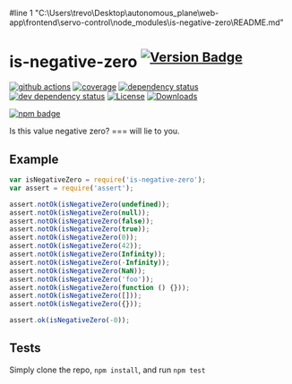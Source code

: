 #line 1 "C:\\Users\\trevo\\Desktop\\autonomous_plane\\web-app\\frontend\\servo-control\\node_modules\\is-negative-zero\\README.md"
# is-negative-zero <sup>[![Version Badge][npm-version-svg]][package-url]</sup>

[![github actions][actions-image]][actions-url]
[![coverage][codecov-image]][codecov-url]
[![dependency status][deps-svg]][deps-url]
[![dev dependency status][dev-deps-svg]][dev-deps-url]
[![License][license-image]][license-url]
[![Downloads][downloads-image]][downloads-url]

[![npm badge][npm-badge-png]][package-url]

Is this value negative zero? === will lie to you.

## Example

```js
var isNegativeZero = require('is-negative-zero');
var assert = require('assert');

assert.notOk(isNegativeZero(undefined));
assert.notOk(isNegativeZero(null));
assert.notOk(isNegativeZero(false));
assert.notOk(isNegativeZero(true));
assert.notOk(isNegativeZero(0));
assert.notOk(isNegativeZero(42));
assert.notOk(isNegativeZero(Infinity));
assert.notOk(isNegativeZero(-Infinity));
assert.notOk(isNegativeZero(NaN));
assert.notOk(isNegativeZero('foo'));
assert.notOk(isNegativeZero(function () {}));
assert.notOk(isNegativeZero([]));
assert.notOk(isNegativeZero({}));

assert.ok(isNegativeZero(-0));
```

## Tests
Simply clone the repo, `npm install`, and run `npm test`

[package-url]: https://npmjs.org/package/is-negative-zero
[npm-version-svg]: https://versionbadg.es/inspect-js/is-negative-zero.svg
[deps-svg]: https://david-dm.org/inspect-js/is-negative-zero.svg
[deps-url]: https://david-dm.org/inspect-js/is-negative-zero
[dev-deps-svg]: https://david-dm.org/inspect-js/is-negative-zero/dev-status.svg
[dev-deps-url]: https://david-dm.org/inspect-js/is-negative-zero#info=devDependencies
[npm-badge-png]: https://nodei.co/npm/is-negative-zero.png?downloads=true&stars=true
[license-image]: https://img.shields.io/npm/l/is-negative-zero.svg
[license-url]: LICENSE
[downloads-image]: https://img.shields.io/npm/dm/is-negative-zero.svg
[downloads-url]: https://npm-stat.com/charts.html?package=is-negative-zero
[codecov-image]: https://codecov.io/gh/inspect-js/is-negative-zero/branch/main/graphs/badge.svg
[codecov-url]: https://app.codecov.io/gh/inspect-js/is-negative-zero/
[actions-image]: https://img.shields.io/endpoint?url=https://github-actions-badge-u3jn4tfpocch.runkit.sh/inspect-js/is-negative-zero
[actions-url]: https://github.com/inspect-js/is-negative-zero/actions
